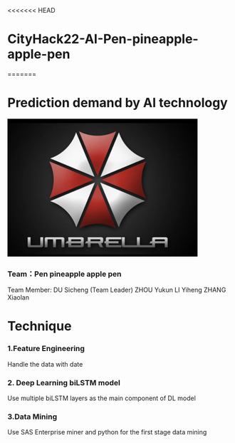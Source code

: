 <<<<<<< HEAD
# CityHack22-AI-Pen-pineapple-apple-pen
=======
# Prediction demand by AI technology
![Umbrella](Umbrella.png)
### Team：Pen pineapple apple pen
Team Member: DU Sicheng (Team Leader)
            ZHOU Yukun
            LI Yiheng
            ZHANG Xiaolan
# Technique
### 1.Feature Engineering
Handle the data with date 
### 2. Deep Learning biLSTM model
Use multiple biLSTM layers as the main component of DL model
### 3.Data Mining
Use SAS Enterprise miner and python for the first stage data mining
